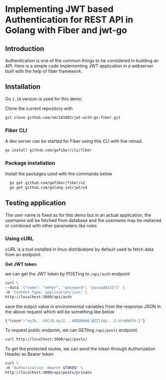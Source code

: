 # Implementing JWT based Authentication for REST API in Golang with Fiber and jwt-go

## Introduction

Authentication is one of the common things to be considered
in building an API. Here is a simple code implementing JWT
application in a webserver built with the help of fiber 
framework.

## Installation

Go `1.18` version is used for this demo.

Clone the current repository with 
```bash
git clone github.com/smc181002/jwt-with-go-fiber.git
```

### Fiber CLI

A dev server can be started for Fiber using this CLI with 
live reload.

```bash
go install github.com/gofiber/cli/fiber
```

### Package installation

Install the packages used with the commands below
```bash
  go get github.com/gofiber/fiber/v2
  go get github.com/golang-jwt/jwt/v4
```

## Testing application

The user name is fixed as for this demo but in an actual 
application, the username will be fetched from database and
the username may be replaced or combined with other 
parameters like roles

### Using cURL

cURL is a tool installed in linux distributions by default 
used to fetch data from an endpoint.

**Get JWT token**

we can get the JWT token by POSTing to `/api/auth` endpoint

```bash
curl \
--data '{"name": "meher", "password": "passwd@123"}' \
-H 'Content-Type: application/json' \
http://localhost:3000/api/auth
```

save the output value in environmental variables from the 
response JSON in the above request which will be 
something like below

```json
{"token":"eyJh...XVCJ9.eyJ1...4ODQ0NH0.BZZltUp...2-Urx0HUfb-I"}
```

To request public endpoint, we can GETting `/api/posts` 
endpoint.

```bash
curl http://localhost:3000/api/posts/
```

To get the protected routes, we can send the token through 
Authorization Header as Bearer token

```bash
curl \
-H "Authorization: Bearer $TOKEN" \
http://localhost:3000/api/posts/private
```

